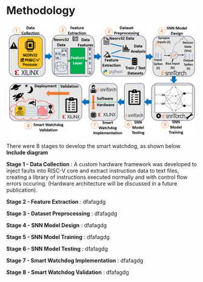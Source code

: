 # Methodology

![](../Images/Methodology.PNG)

There were 8 stages to develop the smart watchdog, as shown below. **Include diagram**

**Stage 1 - Data Collection** : A custom hardware framework was developed to inject faults into RISC-V core and extract instruction data to text files, creating a library of instructions executed normally and with control flow errors occuring. (Hardware architecture will be discussed in a future publication).

**Stage 2 - Feature Extraction** : dfafagdg

**Stage 3 - Dataset Preprocessing** : dfafagdg

**Stage 4 - SNN Model Design** : dfafagdg

**Stage 5 - SNN Model Training** : dfafagdg

**Stage 6 - SNN Model Testing** : dfafagdg

**Stage 7 - Smart Watchdog Implementation** : dfafagdg

**Stage 8 - Smart Watchdog Validation** : dfafagdg
